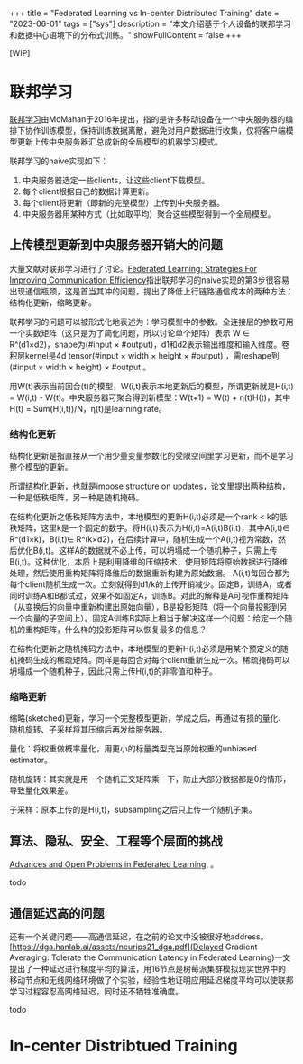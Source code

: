 +++
title = "Federated Learning vs In-center Distributed Training"
date = "2023-06-01"
tags = ["sys"]
description = "本文介绍基于个人设备的联邦学习和数据中心语境下的分布式训练。"
showFullContent = false
+++

[WIP]

# 联邦学习
[联邦学习](https://arxiv.org/pdf/1602.05629.pdf)由McMahan于2016年提出，指的是许多移动设备在一个中央服务器的编排下协作训练模型，保持训练数据离散，避免对用户数据进行收集，仅将客户端模型更新上传中央服务器汇总成新的全局模型的机器学习模式。

联邦学习的naive实现如下：
1. 中央服务器选定一些clients，让这些client下载模型。
2. 每个client根据自己的数据计算更新。
3. 每个client将更新（即新的完整模型）上传到中央服务器。
4. 中央服务器用某种方式（比如取平均）聚合这些模型得到一个全局模型。

## 上传模型更新到中央服务器开销大的问题
大量文献对联邦学习进行了讨论。[Federated Learning: Strategies For Improving Communication Efficiency](https://arxiv.org/pdf/1610.05492.pdf)指出联邦学习的naive实现的第3步很容易出现通信瓶颈，这是首当其冲的问题，提出了降低上行链路通信成本的两种方法：结构化更新，缩略更新。

联邦学习的问题可以被形式化地表述为：学习模型中的参数。全连接层的参数可用一个实数矩阵（这只是为了简化问题，所以讨论单个矩阵）表示 W ∈ R^(d1×d2)，shape为(#input × #output)，d1和d2表示输出维度和输入维度。卷积层kernel是4d tensor(#input × width × height × #output) ，需reshape到 (#input × width × height) × #output 。

用W(t)表示当前回合(t)的模型，W(i,t)表示本地更新后的模型，所谓更新就是H(i,t) = W(i,t) - W(t)。中央服务器可聚合得到新模型：W(t+1) = W(t) + η(t)H(t)，其中H(t) = Sum(H(i,t))/N，η(t)是learning rate。

### 结构化更新
结构化更新是指直接从一个用少量变量参数化的受限空间里学习更新，而不是学习整个模型的更新。

所谓结构化更新，也就是impose structure on updates，论文里提出两种结构，一种是低秩矩阵，另一种是随机掩码。

在结构化更新之低秩矩阵方法中，本地模型的更新H(i,t)必须是一个rank < k的低秩矩阵，这里k是一个固定的数字。将H(i,t)表示为H(i,t)=A(i,t)B(i,t)，其中A(i,t)∈ R^(d1×k)，B(i,t)∈ R^(k×d2)，在后续计算中，随机生成一个A(i,t)视为常数，然后优化B(i,t)。这样A的数据就不必上传，可以坍塌成一个随机种子，只需上传B(i,t)。这种优化，本质上是利用降维的压缩技术，使用矩阵将原始数据进行降维处理，然后使用重构矩阵将降维后的数据重新构建为原始数据。
A(i,t)每回合都为每个client随机生成一次。立刻就得到d1/k的上传开销减少。固定B，训练A，或者同时训练A和B都试过，效果不如固定A，训练B。对此的解释是A可视作重构矩阵（从变换后的向量中重新构建出原始向量），B是投影矩阵（将一个向量投影到另一个向量的子空间上）。固定A训练B实际上相当于解决这样一个问题：给定一个随机的重构矩阵，什么样的投影矩阵可以恢复最多的信息？

在结构化更新之随机掩码方法中，本地模型的更新H(i,t)必须是用某个预定义的随机掩码生成的稀疏矩阵。同样是每回合对每个client重新生成一次。稀疏掩码可以坍塌成一个随机种子，因此只需上传H(i,t)的非零值和种子。

### 缩略更新
缩略(sketched)更新，学习一个完整模型更新，学成之后，再通过有损的量化、随机旋转、子采样将其压缩后再发给服务器。

量化：将权重做概率量化，用更小的标量类型充当原始权重的unbiased estimator。

随机旋转：其实就是用一个随机正交矩阵乘一下，防止大部分数据都是0的情形，导致量化效果差。

子采样：原本上传的是H(i,t)，subsampling之后只上传一个随机子集。

## 算法、隐私、安全、工程等个层面的挑战
[Advances and Open Problems in Federated Learning](https://arxiv.org/pdf/1912.04977.pdf), 。

todo


## 通信延迟高的问题
还有一个关键问题——高通信延迟，在之前的论文中没被很好地address。[https://dga.hanlab.ai/assets/neurips21_dga.pdf](Delayed Gradient Averaging: Tolerate the
Communication Latency in Federated Learning)一文提出了一种延迟进行梯度平均的算法，用16节点是树莓派集群模拟现实世界中的移动节点和无线网络环境做了个实验，经验性地证明应用延迟梯度平均可以使联邦学习过程容忍高网络延迟，同时还不牺牲准确度。


todo

# In-center Distribtued Training

